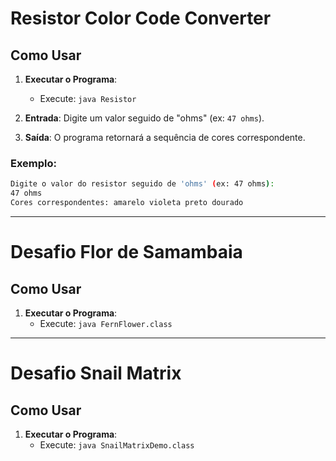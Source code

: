# Resistor Color Code Converter

## Como Usar

1. **Executar o Programa**:
    - Execute: `java Resistor`

2. **Entrada**: Digite um valor seguido de "ohms" (ex: `47 ohms`).

3. **Saída**: O programa retornará a sequência de cores correspondente.

### Exemplo:

```bash
Digite o valor do resistor seguido de 'ohms' (ex: 47 ohms): 
47 ohms
Cores correspondentes: amarelo violeta preto dourado
```

---------------------

# Desafio Flor de Samambaia

## Como Usar

1. **Executar o Programa**:
   - Execute: `java FernFlower.class`

---------------------------------
# Desafio Snail Matrix

## Como Usar

1. **Executar o Programa**:
   - Execute: `java SnailMatrixDemo.class`